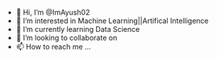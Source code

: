 - 👋 Hi, I’m @ImAyush02
- 👀 I’m interested in Machine Learning||Artifical Intelligence
- 🌱 I’m currently learning Data Science
- 💞️ I’m looking to collaborate on 
- 📫 How to reach me ...

<!---
ImAyush02/ImAyush02 is a ✨ special ✨ repository because its `README.md` (this file) appears on your GitHub profile.
You can click the Preview link to take a look at your changes.
--->
